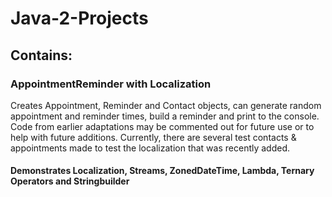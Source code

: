 # Java-2-Projects

## Contains:

### AppointmentReminder with Localization
Creates Appointment, Reminder and Contact objects, can generate random appointment and reminder times,
build a reminder and print to the console. Code from earlier adaptations may be commented out for future use
or to help with future additions. Currently, there are several test contacts & appointments made to test the 
localization that was recently added. 
#### Demonstrates Localization, Streams, ZonedDateTime, Lambda, Ternary Operators and Stringbuilder

